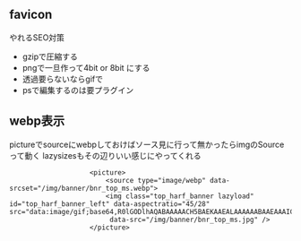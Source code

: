 ## favicon
やれるSEO対策
- gzipで圧縮する
- pngで一旦作って4bit or 8bit にする
- 透過要らないならgifで
- psで編集するのは要プラグイン

## webp表示
pictureでsourceにwebpしておけばソース見に行って無かったらimgのSourceって動く
lazysizesもその辺りいい感じにやってくれる

~~~
                    <picture>
                        <source type="image/webp" data-srcset="/img/banner/bnr_top_ms.webp">
                        <img class="top_harf_banner lazyload" id="top_harf_banner_left" data-aspectratio="45/28" src="data:image/gif;base64,R0lGODlhAQABAAAAACH5BAEKAAEALAAAAAABAAEAAAICTAEAOw=="
                         data-src="/img/banner/bnr_top_ms.jpg" />
                    </picture>
~~~
